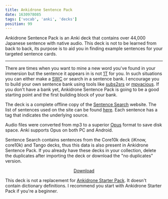 ```yaml
---
title: Ankidrone Sentence Pack
date: 1630978085
tags: ['vocab', 'anki', 'decks']
position: 99
---
```


Ankidrone Sentence Pack is an Anki deck
that contains over 44,000 Japanese sentence with native audio.
This deck is not to be learned from back to back,
its purpose is to aid you in finding example sentences
for your targeted sentence cards.

****

There are times when you want to mine a new word you've found in your immersion
but the sentence it appears in is not
[1T](one-target-sentences.html)
for you.
In such situations you can either make a
[SWC](discussing-various-card-templates.html#simple-word-cards)
or search in a sentence bank.
I encourage you to build your own sentence bank
using tools like
[subs2srs](https://aur.archlinux.org/packages/subs2srs/)
or
[mpvacious](mining-from-movies-and-tv-shows.html).
If you don't have a bank yet,
Ankidrone Sentence Pack is going to be a good starting point
and the first building block of your bank.

The deck is a complete offline copy of the
[Sentence Search](https://sentencesearch.neocities.org/)
website.
The list of sentences used on the site can be found
[here](https://receptomanijalogi.web.app/site/data/all_v11.json).
Each sentence has a tag that indicates the underlying source.

Audio files were converted from mp3 to a superior
[Opus](https://opus-codec.org/)
format to save disk space.
Anki supports Opus on both PC and Android.

Sentence Search contains sentences from the Core10k deck (iKnow, core10k) and Tango decks,
thus this data is also present in Ankidrone Sentence Pack.
If you already have these decks in your collection,
delete the duplicates after importing the deck
or download the "no duplicates" version.

<p align="center"><a class="download_button" href="https://disk.yandex.com/d/yZsomdq4WB-crg">Download</a></p>

This deck is not a replacement for
[Ankidrone Starter Pack](basic-vocabulary.html).
It doesn't contain dictionary definitions.
I recommend you start with Ankidrone Starter Pack if you're a beginner.
